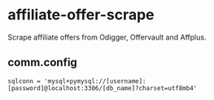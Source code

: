 # affiliate-offer-scrape
Scrape affiliate offers from Odigger, Offervault and Affplus.

## comm.config
`sqlconn = 'mysql+pymysql://[username]:[password]@localhost:3306/[db_name]?charset=utf8mb4'`

